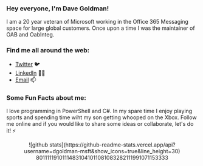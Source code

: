### Hey everyone, I'm Dave Goldman!

<!--
**dgoldman-msft/dgoldman-msft** is a ✨ _special_ ✨ repository because its `README.md` (this file) appears on your GitHub profile.

Here are some ideas to get you started:

- 🔭 I’m currently working on ...
- 🌱 I’m currently learning ...
- 👯 I’m looking to collaborate on ...
- 🤔 I’m looking for help with ...
- 💬 Ask me about ...
- 📫 How to reach me: ...
- 😄 Pronouns: ...
- ⚡ Fun fact: ...
<img src="https://github.com/dgoldman-msft/Dave.jpg>
-->

I am a 20 year veteran of Microsoft working in the Office 365 Messaging space for large global customers. Once upon a time I was the maintainer of OAB and OabInteg.

### Find me all around the web:

- [Twitter](http://twitter.com/matrixsurfer128) :bird:
- [LinkedIn](http://linkedin.com/in/davegoldman) 👩‍💻
- [Email](mailto:dgoldman@dgoldman.org) 📫


### Some Fun Facts about me:

I love programming in PowerShell and C#. In my spare time I enjoy playing sports and spending time wiht my son getting whooped on the Xbox. Follow me online and if you would like to share some ideas or collaborate, let's do it! :zap:

<div align="center">
  ![github stats](https://github-readme-stats.vercel.app/api?username=dgoldman-msft&show_icons=true&line_height=30)</div> 
<div align="center">80111119101114831041011081083282111991071153333</div>
